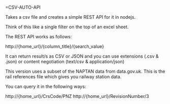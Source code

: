 =CSV-AUTO-API

Takes a csv file and creates a simple REST API for it in nodejs.

Think of this like a single filter on the top of an excel sheet.

The REST API works as follows:

http://{home_url}/{column_title}/{search_value}

It can return result/s as CSV or JSON and you can use extensions (.csv & .json) or content negotiation (text/csv & application/json)

This version uses a subset of the NAPTAN data from data.gov.uk. This is the rail references file which gives you railway station data.

You can query it in the following ways:

http://{home_url}/CrsCode/PNZ
http://{home_url}/RevisionNumber/3
